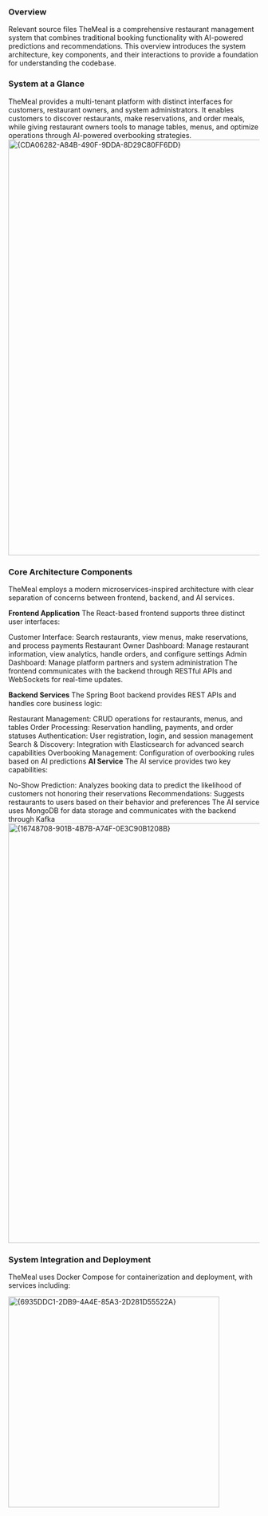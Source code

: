### Overview
Relevant source files
TheMeal is a comprehensive restaurant management system that combines traditional booking functionality with AI-powered predictions and recommendations. This overview introduces the system architecture, key components, and their interactions to provide a foundation for understanding the codebase.

### System at a Glance
TheMeal provides a multi-tenant platform with distinct interfaces for customers, restaurant owners, and system administrators. It enables customers to discover restaurants, make reservations, and order meals, while giving restaurant owners tools to manage tables, menus, and optimize operations through AI-powered overbooking strategies.
<img width="834" alt="{CDA06282-A84B-490F-9DDA-8D29C80FF6DD}" src="https://github.com/user-attachments/assets/92ac2171-9e75-4d49-af2d-972dd9bbb4b4" />
### Core Architecture Components
TheMeal employs a modern microservices-inspired architecture with clear separation of concerns between frontend, backend, and AI services.

**Frontend Application**
The React-based frontend supports three distinct user interfaces:

Customer Interface: Search restaurants, view menus, make reservations, and process payments
Restaurant Owner Dashboard: Manage restaurant information, view analytics, handle orders, and configure settings
Admin Dashboard: Manage platform partners and system administration
The frontend communicates with the backend through RESTful APIs and WebSockets for real-time updates.

**Backend Services**
The Spring Boot backend provides REST APIs and handles core business logic:

Restaurant Management: CRUD operations for restaurants, menus, and tables
Order Processing: Reservation handling, payments, and order statuses
Authentication: User registration, login, and session management
Search & Discovery: Integration with Elasticsearch for advanced search capabilities
Overbooking Management: Configuration of overbooking rules based on AI predictions
**AI Service**
The AI service provides two key capabilities:

No-Show Prediction: Analyzes booking data to predict the likelihood of customers not honoring their reservations
Recommendations: Suggests restaurants to users based on their behavior and preferences
The AI service uses MongoDB for data storage and communicates with the backend through Kafka
<img width="842" alt="{16748708-901B-4B7B-A74F-0E3C90B1208B}" src="https://github.com/user-attachments/assets/e9306525-27ea-4ad0-a23f-1b2ed9018f92" />
### System Integration and Deployment
TheMeal uses Docker Compose for containerization and deployment, with services including:

<img width="423" alt="{6935DDC1-2DB9-4A4E-85A3-2D281D55522A}" src="https://github.com/user-attachments/assets/40256e7b-6930-4e5f-b76a-188e41c63c3c" />

